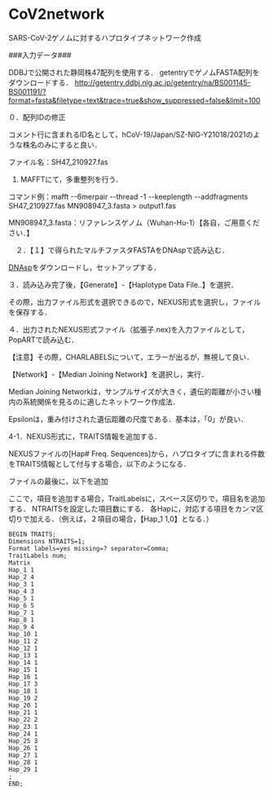 # CoV2network

SARS-CoV-2ゲノムに対するハプロタイプネットワーク作成

###入力データ###

DDBJで公開された静岡株47配列を使用する．
getentryでゲノムFASTA配列をダウンロードする．
http://getentry.ddbj.nig.ac.jp/getentry/na/BS001145-BS001191/?format=fasta&filetype=text&trace=true&show_suppressed=false&limit=100


 ０．配列IDの修正

 コメント行に含まれるID名として，hCoV-19/Japan/SZ-NIG-Y21018/2021のような株名のみにすると良い．
 
 ファイル名：SH47_210927.fas
 
 1. MAFFTにて，多重整列を行う．
 
 コマンド例：mafft --6merpair --thread -1 --keeplength --addfragments SH47_210927.fas MN908947_3.fasta > output1.fas

 MN908947_3.fasta：リファレンスゲノム（Wuhan-Hu-1）【各自，ご用意ください．】

　２．【１】で得られたマルチファスタFASTAをDNAspで読み込む．
 
 [DNAsp](http://www.ub.edu/dnasp/)をダウンロードし，セットアップする．
 
 ３．読み込み完了後，【Generate】-【Haplotype Data File..】を選択．
 
 その際，出力ファイル形式を選択できるので，NEXUS形式を選択し，ファイルを保存する．

 ４．出力されたNEXUS形式ファイル（拡張子.nex)を入力ファイルとして，PopARTで読み込む．
 
 【注意】その際，CHARLABELSについて，エラーが出るが，無視して良い．
 
 【Network】-【Median Joining Network】を選択し，実行．
 
 Median Joining Networkは，サンプルサイズが大きく，遺伝的距離が小さい種内の系統関係を見るのに適したネットワーク作成法．
 
 Epsilonは，重み付けされた遺伝距離の尺度である．基本は，「0」が良い．


 4-1．NEXUS形式に，TRAITS情報を追加する．
 
 NEXUSファイルの[Hap#  Freq. Sequences]から，ハプロタイプに含まれる件数をTRAITS情報として付与する場合，以下のようになる．
 
 ファイルの最後に，以下を追加
 
 ここで，項目を追加する場合，TraitLabelsに，スペース区切りで，項目名を追加する．
 NTRAITSを設定した項目数にする．
 各Hapに，対応する項目をカンマ区切りで加える．（例えば，２項目の場合，【Hap_1 1,0】となる．）
 
 ```
 BEGIN TRAITS;
 Dimensions NTRAITS=1;
 Format labels=yes missing=? separator=Comma;
 TraitLabels num;
 Matrix
 Hap_1 1
 Hap_2 4
 Hap_3 1
 Hap_4 3
 Hap_5 1
 Hap_6 5
 Hap_7 1
 Hap_8 1
 Hap_9 4
 Hap_10 1
 Hap_11 2
 Hap_12 1
 Hap_13 1
 Hap_14 1
 Hap_15 1
 Hap_16 1
 Hap_17 3
 Hap_18 1
 Hap_19 2
 Hap_20 1
 Hap_21 1
 Hap_22 2
 Hap_23 1
 Hap_24 1
 Hap_25 3
 Hap_26 1
 Hap_27 1
 Hap_28 1
 Hap_29 1
 ;
 END;
 ```
